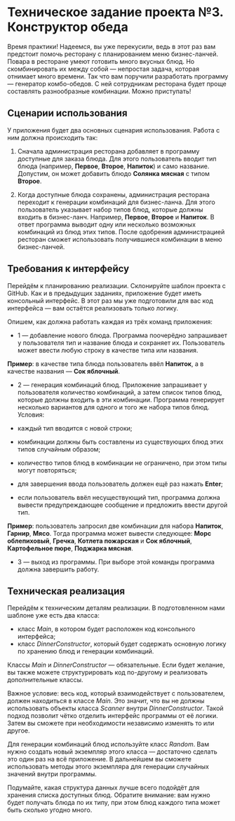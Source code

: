 # Техническое задание проекта №3. Конструктор обеда

Время практики! Надеемся, вы уже перекусили, ведь в этот раз вам предстоит помочь ресторану с планированием меню бизнес-ланчей.
Повара в ресторане умеют готовить много вкусных блюд. Но скомбинировать их между собой — непростая задача, которая отнимает много времени. Так что вам поручили разработать программу — генератор комбо-обедов. С ней сотрудникам ресторана будет проще составлять разнообразные комбинации. Можно приступать!

## Сценарии использования

У приложения будет два основных сценария использования. Работа с ним должна происходить так:

1. Сначала администрация ресторана добавляет в программу доступные для заказа блюда. Для этого пользователь вводит тип блюда (например, **Первое**, **Второе**, **Напиток**) и само название. Допустим, он может добавить блюдо **Солянка мясная** с типом **Второе**.

2. Когда доступные блюда сохранены, администрация ресторана переходит к генерации комбинаций для бизнес-ланча. Для этого пользователь указывает набор типов блюд, которые должны входить в бизнес-ланч. Например, **Первое**, **Второе** и **Напиток**. В ответ программа выводит одну или несколько возможных комбинаций из блюд этих типов. После одобрения администрацией ресторан сможет использовать получившиеся комбинации в меню бизнес-ланчей.

## Требования к интерфейсу

Перейдём к планированию реализации. Склонируйте шаблон проекта с GitHub.  Как и в предыдущих заданиях, приложение будет иметь консольный интерфейс. В этот раз мы уже подготовили для вас код интерфейса — вам остаётся реализовать только логику.

Опишем, как должна работать каждая из трёх команд приложения:

* 1 — добавление нового блюда. Программа поочерёдно запрашивает у пользователя тип и название блюда и сохраняет их. Пользователь может ввести любую строку в качестве типа или названия.

**Пример**: в качестве типа блюда пользователь ввёл **Напиток**, а в качестве названия — **Сок яблочный**.

* 2 — генерация комбинаций блюд. Приложение запрашивает у пользователя количество комбинаций, а затем список типов блюд, которые должны входить в эти комбинации. Программа генерирует несколько вариантов для одного и того же набора типов блюд. Условия:

* каждый тип вводится с новой строки;
* комбинации должны быть составлены из существующих блюд этих типов случайным образом;
* количество типов блюд в комбинации не ограничено, при этом типы могут повторяться;
* для завершения ввода пользователь должен ещё раз нажать **Enter**;
* если пользователь ввёл несуществующий тип, программа должна вывести предупреждающее сообщение и предложить ввести другой тип.

**Пример**: пользователь запросил две комбинации для набора **Напиток**, **Гарнир**, **Мясо**. Тогда программа может вывести следующее: **Морс облепиховый**, **Гречка**, **Котлета пожарская** и **Сок яблочный**, **Картофельное пюре**, **Поджарка мясная**.

* 3 — выход из программы. При выборе этой команды программа должна завершить работу.

## Техническая реализация

Перейдём к техническим деталям реализации. В подготовленном нами шаблоне уже есть два класса:

* класс _Main_, в котором будет расположен код консольного интерфейса;
* класс _DinnerConstructor_, который будет содержать основную логику по хранению блюд и генерации комбинаций.

Классы _Main_ и _DinnerConstructor_ — обязательные. Если будет желание, вы также можете структурировать код по-другому и реализовать дополнительные классы.

Важное условие: весь код, который взаимодействует с пользователем, должен находиться в классе _Main_. Это значит, что вы не должны использовать объекты класса _Scanner_ внутри _DinnerConstructor_. Такой подход позволит чётко отделить интерфейс программы от её логики. Затем вы сможете при необходимости независимо изменять то или другое.

Для генерации комбинаций блюд используйте класс _Random_. Вам нужно создать новый экземпляр этого класса — достаточно сделать это один раз на всё приложение. В дальнейшем вы сможете использовать методы этого экземпляра для генерации случайных значений внутри программы.

Подумайте, какая структура данных лучше всего подойдёт для хранения списка доступных блюд. Обратите внимание: вам нужно будет получать блюда по их типу, при этом блюд каждого типа может быть сколько угодно много.